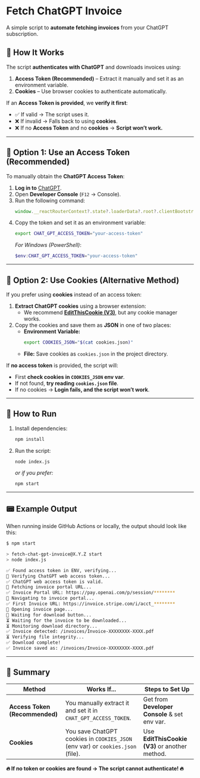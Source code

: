 # **Fetch ChatGPT Invoice**  

A simple script to **automate fetching invoices** from your ChatGPT subscription.  

## **🔹 How It Works**  
The script **authenticates with ChatGPT** and downloads invoices using:  
1. **Access Token (Recommended)** – Extract it manually and set it as an environment variable.  
2. **Cookies** – Use browser cookies to authenticate automatically.  

If an **Access Token is provided**, we **verify it first**:  
- ✅ If valid → The script uses it.  
- ❌ If invalid → Falls back to using **cookies**.  
- ❌ If no **Access Token** and no **cookies** → **Script won’t work.**  

---

## **🔑 Option 1: Use an Access Token (Recommended)**  
To manually obtain the **ChatGPT Access Token**:  
1. **Log in to** [ChatGPT](https://chat.openai.com/).  
2. Open **Developer Console** (`F12` → Console).  
3. Run the following command:  
   ```javascript
   window.__reactRouterContext?.state?.loaderData?.root?.clientBootstrap?.session?.accessToken
   ```
4. Copy the token and set it as an environment variable:  
   ```sh
   export CHAT_GPT_ACCESS_TOKEN="your-access-token"
   ```
   _For Windows (PowerShell)_:  
   ```powershell
   $env:CHAT_GPT_ACCESS_TOKEN="your-access-token"
   ```

---

## **🍪 Option 2: Use Cookies (Alternative Method)**  
If you prefer using **cookies** instead of an access token:  
1. **Extract ChatGPT cookies** using a browser extension:  
   - We recommend **[EditThisCookie (V3)](https://chromewebstore.google.com/detail/editthiscookie-v3/ojfebgpkimhlhcblbalbfjblapadhbol)**, but any cookie manager works.  
2. Copy the cookies and save them as **JSON** in one of two places:  
   - **Environment Variable:**  
     ```sh
     export COOKIES_JSON="$(cat cookies.json)"
     ```
   - **File:** Save cookies as `cookies.json` in the project directory.  

If **no access token** is provided, the script will:  
- First **check cookies in `COOKIES_JSON` env var**.  
- If not found, **try reading `cookies.json` file**.  
- If no cookies → **Login fails, and the script won’t work**.

---

## **🚀 How to Run**
1. Install dependencies:  
   ```sh
   npm install
   ```
2. Run the script:  
   ```sh
   node index.js
   ```
   _or if you prefer:_  
   ```sh
   npm start
   ```

---

## **📟 Example Output**
When running inside GitHub Actions or locally, the output should look like this:

```sh
$ npm start 

> fetch-chat-gpt-invoice@X.Y.Z start
> node index.js

✅ Found access token in ENV, verifying...
🔄 Verifying ChatGPT web access token...
✅ ChatGPT web access token is valid.
🔄 Fetching invoice portal URL...
✅ Invoice Portal URL: https://pay.openai.com/p/session/********
🔄 Navigating to invoice portal...
✅ First Invoice URL: https://invoice.stripe.com/i/acct_********
🔄 Opening invoice page...
🔄 Waiting for download button...
⏳ Waiting for the invoice to be downloaded...
⏳ Monitoring download directory...
✅ Invoice detected: /invoices/Invoice-XXXXXXXX-XXXX.pdf
⏳ Verifying file integrity...
✅ Download complete!
✅ Invoice saved as: /invoices/Invoice-XXXXXXXX-XXXX.pdf
```

---

## **📌 Summary**
| Method       | Works If...                            | Steps to Set Up |
|-------------|------------------------------------|----------------|
| **Access Token (Recommended)** | You manually extract it and set it in `CHAT_GPT_ACCESS_TOKEN`. | Get from **Developer Console** & set env var. |
| **Cookies** | You save ChatGPT cookies in `COOKIES_JSON` (env var) or `cookies.json` (file). | Use **EditThisCookie (V3)** or another method. |

**🔥 If no token or cookies are found → The script cannot authenticate! 🔥**  
